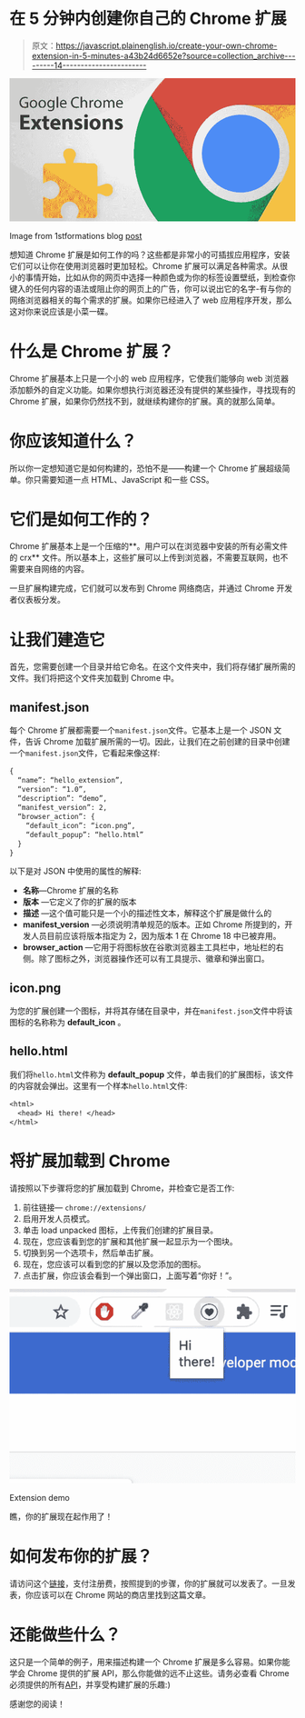 # 在 5 分钟内创建你自己的 Chrome 扩展

> 原文：<https://javascript.plainenglish.io/create-your-own-chrome-extension-in-5-minutes-a43b24d6652e?source=collection_archive---------14----------------------->

![](img/d6d03400065ec0c21224ddd6e0c65883.png)

Image from 1stformations blog [post](https://www.1stformations.co.uk/blog/12-google-chrome-extensions-that-will-make-your-business-more-efficient/)

想知道 Chrome 扩展是如何工作的吗？这些都是非常小的可插拔应用程序，安装它们可以让你在使用浏览器时更加轻松。Chrome 扩展可以满足各种需求。从很小的事情开始，比如从你的网页中选择一种颜色或为你的标签设置壁纸，到检查你键入的任何内容的语法或阻止你的网页上的广告，你可以说出它的名字-有与你的网络浏览器相关的每个需求的扩展。如果你已经进入了 web 应用程序开发，那么这对你来说应该是小菜一碟。

# 什么是 Chrome 扩展？

Chrome 扩展基本上只是一个小的 web 应用程序，它使我们能够向 web 浏览器添加额外的自定义功能。如果你想执行浏览器还没有提供的某些操作，寻找现有的 Chrome 扩展，如果你仍然找不到，就继续构建你的扩展。真的就那么简单。

# 你应该知道什么？

所以你一定想知道它是如何构建的，恐怕不是——构建一个 Chrome 扩展超级简单。你只需要知道一点 HTML、JavaScript 和一些 CSS。

# 它们是如何工作的？

Chrome 扩展基本上是一个压缩的**。用户可以在浏览器中安装的所有必需文件的 crx** 文件。所以基本上，这些扩展可以上传到浏览器，不需要互联网，也不需要来自网络的内容。

一旦扩展构建完成，它们就可以发布到 Chrome 网络商店，并通过 Chrome 开发者仪表板分发。

# 让我们建造它

首先，您需要创建一个目录并给它命名。在这个文件夹中，我们将存储扩展所需的文件。我们将把这个文件夹加载到 Chrome 中。

## manifest.json

每个 Chrome 扩展都需要一个`manifest.json`文件。它基本上是一个 JSON 文件，告诉 Chrome 加载扩展所需的一切。因此，让我们在之前创建的目录中创建一个`manifest.json`文件，它看起来像这样:

```
{
  “name”: “hello_extension”,
  “version”: “1.0”,
  “description”: “demo”,
  “manifest_version”: 2,
  “browser_action”: {
    “default_icon”: “icon.png”,
    “default_popup”: “hello.html”
  }
}
```

以下是对 JSON 中使用的属性的解释:

*   **名称**—Chrome 扩展的名称
*   **版本** —它定义了你的扩展的版本
*   **描述** —这个值可能只是一个小的描述性文本，解释这个扩展是做什么的
*   **manifest_version** —必须说明清单规范的版本。正如 Chrome 所提到的，开发人员目前应该将版本指定为 2，因为版本 1 在 Chrome 18 中已被弃用。
*   **browser_action** —它用于将图标放在谷歌浏览器主工具栏中，地址栏的右侧。除了图标之外，浏览器操作还可以有工具提示、徽章和弹出窗口。

## icon.png

为您的扩展创建一个图标，并将其存储在目录中，并在`manifest.json`文件中将该图标的名称称为 **default_icon** 。

## hello.html

我们将`hello.html`文件称为 **default_popup** 文件，单击我们的扩展图标，该文件的内容就会弹出。这里有一个样本`hello.html`文件:

```
<html>
  <head> Hi there! </head>
</html>
```

# 将扩展加载到 Chrome

请按照以下步骤将您的扩展加载到 Chrome，并检查它是否工作:

1.  前往链接— `chrome://extensions/`
2.  启用开发人员模式。
3.  单击 load unpacked 图标，上传我们创建的扩展目录。
4.  现在，您应该看到您的扩展和其他扩展一起显示为一个图块。
5.  切换到另一个选项卡，然后单击扩展。
6.  现在，您应该可以看到您的扩展以及您添加的图标。
7.  点击扩展，你应该会看到一个弹出窗口，上面写着“你好！”。

![](img/73cd14473e004fc0a440adbf0ae6dfd2.png)

Extension demo

瞧，你的扩展现在起作用了！

# 如何发布你的扩展？

请访问这个[链接](https://chrome.google.com/webstore/devconsole/register)，支付注册费，按照提到的步骤，你的扩展就可以发表了。一旦发表，你应该可以在 Chrome 网站的商店里找到这篇文章。

# 还能做些什么？

这只是一个简单的例子，用来描述构建一个 Chrome 扩展是多么容易。如果你能学会 Chrome 提供的扩展 API，那么你能做的远不止这些。请务必查看 Chrome 必须提供的所有[API](https://developer.chrome.com/extensions/api_index)，并享受构建扩展的乐趣:)

感谢您的阅读！